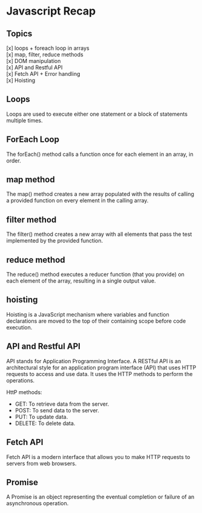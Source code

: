 # Javascript Recap

## Topics

[x] loops + foreach loop in arrays  
[x] map, filter, reduce methods  
[x] DOM manipulation  
[x] API and Restful API  
[x] Fetch API + Error handling  
[x] Hoisting

## Loops

Loops are used to execute either one statement or a block of statements multiple times.

## ForEach Loop

The forEach() method calls a function once for each element in an array, in order.

## map method

The map() method creates a new array populated with the results of calling a provided function on every element in the calling array.

## filter method

The filter() method creates a new array with all elements that pass the test implemented by the provided function.

## reduce method

The reduce() method executes a reducer function (that you provide) on each element of the array, resulting in a single output value.

## hoisting

Hoisting is a JavaScript mechanism where variables and function declarations are moved to the top of their containing scope before code execution.

## API and Restful API

API stands for Application Programming Interface. A RESTful API is an architectural style for an application program interface (API) that uses HTTP requests to access and use data. It uses the HTTP methods to perform the operations.

HttP methods:

- GET: To retrieve data from the server.
- POST: To send data to the server.
- PUT: To update data.
- DELETE: To delete data.

## Fetch API

Fetch API is a modern interface that allows you to make HTTP requests to servers from web browsers.

## Promise

A Promise is an object representing the eventual completion or failure of an asynchronous operation.